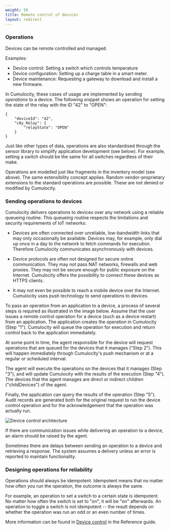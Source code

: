 ```yaml
---
weight: 50
title: Remote control of devices
layout: redirect
---
```


### Operations

Devices can be remote controlled and managed.

Examples:

-   Device control: Setting a switch which controls temperature
-   Device configuration: Setting up a charge table in a smart meter.
-   Device maintenance: Requesting a gateway to download and install a new firmware.

In Cumulocity, these cases of usage are implemented by sending *operations* to a device. The following snippet shows an operation for setting the state of the relay with the ID "42" to "OPEN":

<pre><code class="json">{
	"deviceId": "42",
	"c8y_Relay": {
		"relayState": "OPEN"
	}
}</code></pre>

Just like other types of data, operations are also standardised through the sensor library to simplify application development (see below). For example, setting a switch should be the same for all switches regardless of their make.

Operations are modelled just like fragments in the inventory model (see above). The same extensibility concept applies. Random vendor-proprietary extensions to the standard operations are possible. These are not denied or modified by Cumulocity.

### Sending operations to devices

Cumulocity delivers operations to devices over any network using a reliable queueing routine. This queueing routine respects the limitations and security requirements of IoT networks:

-   Devices are often connected over unreliable, low-bandwidth links that may only occasionally be available. Devices may, for example, only dial up once in a day to the network to fetch commands for execution. Therefore Cumulocity communicates asynchronously with devices.


-   Device protocols are often not designed for secure online communication. They may not pass NAT networks, firewalls and web proxies. They may not be secure enough for public exposure on the Internet. Cumulocity offers the possibility to connect these devices as HTTPS clients.
-   It may not even be possible to reach a mobile device over the Internet. Cumulocity uses push technology to send operations to devices.

To pass an operation from an application to a device, a process of several steps is required as illustrated in the image below. Assume that the user issues a remote control operation for a device (such as a device restart) from an application. The application creates the operation in Cumulocity (Step "1"). Cumulocity will queue the operation for execution and return control back to the application immediately. 

At some point in time, the agent responsible for the device will request operations that are queued for the devices that it manages ("Step 2"). This will happen immediately through Cumulocity's push mechanism or at a regular or scheduled interval. 

The agent will execute the operations on the devices that it manages (Step "3"), and will update Cumulocity with the results of the execution (Step "4"). The devices that the agent manages are direct or indirect children ("childDevices") of the agent.

Finally, the application can query the results of the operation (Step "5"). Audit records are generated both for the original request to run the device control operation and for the acknowledgement that the operation was actually run.

![Device control architecture](/guides/images/concepts-guide/control.png)

If there are communication issues while delivering an operation to a device, an alarm should be raised by the agent.

Sometimes there are delays between sending an operation to a device and retrieving a response. The system assumes a delivery unless an error is reported to maintain functionality.

### Designing operations for reliability

Operations should always be idempotent. Idempotent means that no matter how often you run the operation, the outcome is always the same.

For example, an operation to set a switch to a certain state is idempotent. No matter how often the switch is set to "on", it will be "on" afterwards. An operation to toggle a switch is not idempotent -- the result depends on whether the operation was run an odd or an even number of times.

More information can be found in [Device control](/guides/reference/device-control) in the Reference guide.

